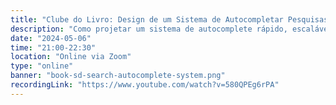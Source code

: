 ```yaml
---
title: "Clube do Livro: Design de um Sistema de Autocompletar Pesquisas"
description: "Como projetar um sistema de autocomplete rápido, escalável e relevante, usando tries, cache e dados históricos de pesquisa."
date: "2024-05-06"
time: "21:00-22:30"
location: "Online via Zoom"
type: "online"
banner: "book-sd-search-autocomplete-system.png"
recordingLink: "https://www.youtube.com/watch?v=580QPEg6rPA"
---
```

